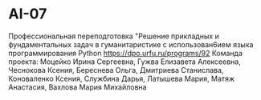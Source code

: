 # AI-07
Профессиональная переподготовка "Решение прикладных и фундаментальных задач в гуманитаристике с использован6ием языка программирования Python https://dpo.urfu.ru/programs/92
Команда проекта: Моцейко Ирина Сергеевна, Гужва Елизавета Алексеевна, Чеснокова Ксения, Береснева Ольга, Дмитриева Станислава, Коноваленко Ксения, Службина Дарья, Латышева Мария, Матяж Анастасия, Вахлова Мария Михайловна
